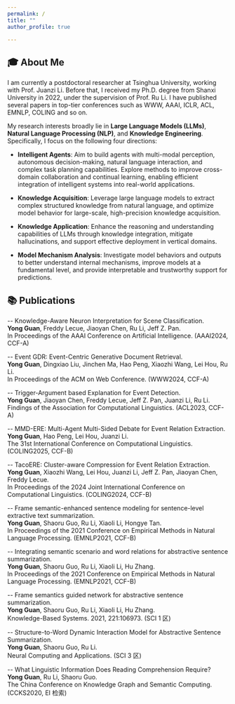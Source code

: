 ```yaml
---
permalink: /
title: ""
author_profile: true

---
```


## 🎓 About Me
I am currently a postdoctoral researcher at Tsinghua University, working with Prof. Juanzi Li. Before that, I received my Ph.D. degree from Shanxi University in 2022, under the supervision of Prof. Ru Li. I have published several papers in top-tier conferences such as WWW, AAAI, ICLR, ACL, EMNLP, COLING and so on.


My research interests broadly lie in **Large Language Models (LLMs)**, **Natural Language Processing (NLP)**, and **Knowledge Engineering**. Specifically, I focus on the following four directions:

- **Intelligent Agents**: Aim to build agents with multi-modal perception, autonomous decision-making, natural language interaction, and complex task planning capabilities. Explore methods to improve cross-domain collaboration and continual learning, enabling efficient integration of intelligent systems into real-world applications.

- **Knowledge Acquisition**: Leverage large language models to extract complex structured knowledge from natural language, and optimize model behavior for large-scale, high-precision knowledge acquisition.

- **Knowledge Application**: Enhance the reasoning and understanding capabilities of LLMs through knowledge integration, mitigate hallucinations, and support effective deployment in vertical domains.

- **Model Mechanism Analysis**: Investigate model behaviors and outputs to better understand internal mechanisms, improve models at a fundamental level, and provide interpretable and trustworthy support for predictions.





## 📚 Publications

-- Knowledge-Aware Neuron Interpretation for Scene Classification.  
**Yong Guan**, Freddy Lecue, Jiaoyan Chen, Ru Li, Jeff Z. Pan.  
In Proceedings of the AAAI Conference on Artificial Intelligence. (AAAI2024, CCF-A)

-- Event GDR: Event-Centric Generative Document Retrieval.  
**Yong Guan**, Dingxiao Liu, Jinchen Ma, Hao Peng, Xiaozhi Wang, Lei Hou, Ru Li.  
In Proceedings of the ACM on Web Conference. (WWW2024, CCF-A)

-- Trigger-Argument based Explanation for Event Detection.  
**Yong Guan**, Jiaoyan Chen, Freddy Lecue, Jeff Z. Pan, Juanzi Li, Ru Li.  
Findings of the Association for Computational Linguistics. (ACL2023, CCF-A)

-- MMD-ERE: Multi-Agent Multi-Sided Debate for Event Relation Extraction.  
**Yong Guan**, Hao Peng, Lei Hou, Juanzi Li.  
The 31st International Conference on Computational Linguistics. (COLING2025, CCF-B)

-- TacoERE: Cluster-aware Compression for Event Relation Extraction.  
**Yong Guan**, Xiaozhi Wang, Lei Hou, Juanzi Li, Jeff Z. Pan, Jiaoyan Chen, Freddy Lecue.  
In Proceedings of the 2024 Joint International Conference on Computational Linguistics. (COLING2024, CCF-B)

-- Frame semantic-enhanced sentence modeling for sentence-level extractive text summarization.  
**Yong Guan**, Shaoru Guo, Ru Li, Xiaoli Li, Hongye Tan.  
In Proceedings of the 2021 Conference on Empirical Methods in Natural Language Processing. (EMNLP2021, CCF-B)

-- Integrating semantic scenario and word relations for abstractive sentence summarization.  
**Yong Guan**, Shaoru Guo, Ru Li, Xiaoli Li, Hu Zhang.  
In Proceedings of the 2021 Conference on Empirical Methods in Natural Language Processing. (EMNLP2021, CCF-B)

-- Frame semantics guided network for abstractive sentence summarization.  
**Yong Guan**, Shaoru Guo, Ru Li, Xiaoli Li, Hu Zhang.  
Knowledge-Based Systems. 2021, 221:106973. (SCI 1 区)

-- Structure-to-Word Dynamic Interaction Model for Abstractive Sentence Summarization.  
**Yong Guan**, Shaoru Guo, Ru Li.  
Neural Computing and Applications. (SCI 3 区)

-- What Linguistic Information Does Reading Comprehension Require?  
**Yong Guan**, Ru Li, Shaoru Guo.  
The China Conference on Knowledge Graph and Semantic Computing. (CCKS2020, EI 检索)

